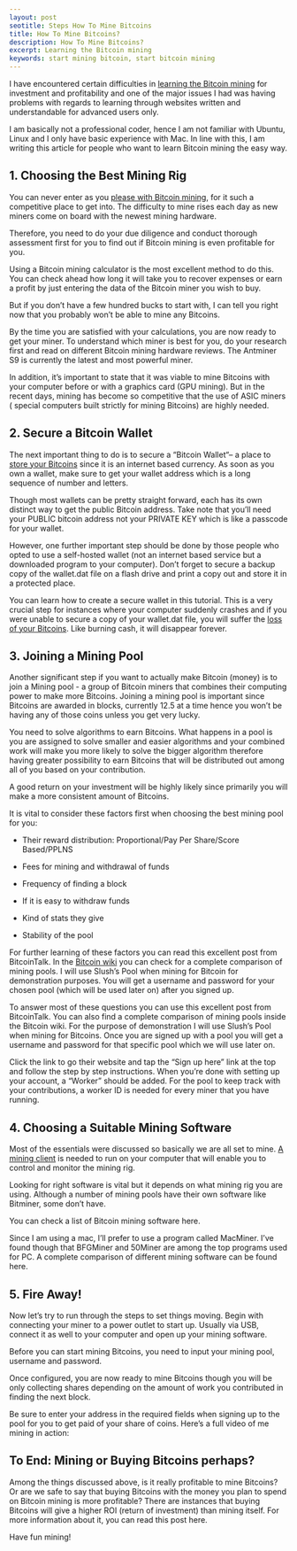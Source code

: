 ```yaml
---
layout: post
seotitle: Steps How To Mine Bitcoins
title: How To Mine Bitcoins?
description: How To Mine Bitcoins?
excerpt: Learning the Bitcoin mining
keywords: start mining bitcoin, start bitcoin mining
---
```


<p>I have encountered certain difficulties in <a href="/what-is-bitcoin/">learning the Bitcoin mining</a> for investment and profitability and one of the major issues I had was having problems with regards to learning through websites written and understandable for advanced users only. </p>

<p>I am basically not a professional coder, hence I am not familiar with Ubuntu, Linux and I only have basic experience with Mac. In line with this, I am writing this article for people who want to learn Bitcoin mining the easy way.</p>

<h2>1. Choosing the Best Mining Rig</h2>

<p>You can never enter as you <a href="/bitcoin-miner-SP20-jackson/">please with Bitcoin mining</a>, for it such a competitive place to get into. The difficulty to mine rises each day as new miners come on board with the newest mining hardware. </p>

<p>Therefore, you need to do your due diligence and conduct thorough assessment first for you to find out if Bitcoin mining is even profitable for you.</p>
 
<p>Using a Bitcoin mining calculator is the most excellent method to do this. You can check ahead how long it will take you to recover expenses or earn a profit by just entering the data of the Bitcoin miner you wish to buy. </p>

<p>But if you don’t have a few hundred bucks to start with, I can tell you right now that you probably won’t be able to mine any Bitcoins.</p>
 
<p>By the time you are satisfied with your calculations, you are now ready to get your miner. To understand which miner is best for you, do your research first and read on different Bitcoin mining hardware reviews.  The Antminer S9 is currently the latest and most powerful miner.</p>
 
<p>In addition, it’s important to state that it was viable to mine Bitcoins with your computer before or with a graphics card (GPU mining). But in the recent days, mining has become so competitive that the use of ASIC miners ( special computers built strictly for mining Bitcoins) are highly needed.</p>
 
<h2>2. Secure a Bitcoin Wallet</h2>

<p>The next important thing to do is to secure a “Bitcoin Wallet“– a place to <a href="/bitcoin-miner-antminer-s9/">store your Bitcoins</a> since it is an internet based currency. As soon as you own a wallet, make sure to get your wallet address which is a long sequence of number and letters. </p>

<p>Though most wallets can be pretty straight forward, each has its own distinct way to get the public Bitcoin address. Take note that you’ll need your PUBLIC bitcoin address not your PRIVATE KEY which is like a passcode for your wallet.</p>
 
<p>However, one further important step should be done by those people who opted to use a self-hosted wallet (not an internet based service but a downloaded program to your computer). Don’t forget to secure a backup copy of the wallet.dat file on a flash drive and print a copy out and store it in a protected place. </p>

<p>You can learn how to create a secure wallet in this tutorial. This is a very crucial step for instances where your computer suddenly crashes and if you were unable to secure a copy of your wallet.dat file, you will suffer the <a href="/how-to-mine-bitcoins/">loss of your Bitcoins</a>. Like burning cash, it will disappear forever.</p>
 
<h2>3. Joining a Mining Pool</h2>

<p>Another significant step if you want to actually make Bitcoin (money) is to join a Mining pool - a group of Bitcoin miners that combines their computing power to make more Bitcoins. Joining a mining pool is important since Bitcoins are awarded in blocks, currently 12.5 at a time hence you won’t be having any of those coins unless you get very lucky.</p>

<p>You need to solve algorithms to earn Bitcoins. What happens in a pool is you are assigned to solve smaller and easier algorithms and your combined work will make you more likely to solve the bigger algorithm therefore having greater possibility to earn Bitcoins that will be distributed out among all of you based on your contribution. </p>

<p>A good return on your investment will be highly likely since primarily you will make a more consistent amount of Bitcoins.</p>

<p>It is vital to consider these factors first when choosing the best mining pool for you:</p>

<ul>
<li><p>Their reward distribution: Proportional/Pay Per Share/Score Based/PPLNS</p></li>
<li><p>Fees for mining and withdrawal of funds</p></li>
<li><p>Frequency of finding a block</p></li>
<li><p>If it is easy to withdraw funds</p></li>
<li><p>Kind of stats they give</p></li>
<li><p>Stability of the pool</p></li>
</ul>
<p>For further learning of these factors you can read this excellent post from BitcoinTalk. In the <a href="/irb-warns-against-bitcoin-breaks-usd-1000/">Bitcoin wiki</a> you can check for a complete comparison of mining pools. I will use Slush’s Pool when mining for Bitcoin for demonstration purposes. You will get a username and password for your chosen pool (which will be used later on) after you signed up.</p>

<p>To answer most of these questions you can use this excellent post from BitcoinTalk. You can also find a complete comparison of mining pools inside the Bitcoin wiki. For the purpose of demonstration I will use Slush’s Pool when mining for Bitcoins. Once you are signed up with a pool you will get a username and password for that specific pool which we will use later on.</p>
 
<p>Click the link to go their website and tap the “Sign up here” link at the top and follow the step by step instructions. When you’re done with setting up your account, a “Worker” should be added. For the pool to keep track with your contributions, a worker ID is needed for every miner that you have running.</p>
 
<h2>4. Choosing a Suitable Mining Software</h2>

<p>Most of the essentials were discussed so basically we are all set to mine. <a href="/bitcoin-gambling-investments-512/">A mining client</a> is needed to run on your computer that will enable you to control and monitor the mining rig. </p>

<p>Looking for right software is vital but it depends on what mining rig you are using. Although a number of mining pools have their own software like Bitminer, some don’t have. </p>

<p>You can check a list of Bitcoin mining software here.</p>
 
<p>Since I am using a mac, I’ll prefer to use a program called MacMiner. I’ve found though that BFGMiner and 50Miner  are among the top programs used for PC. A complete comparison of different mining software can be found here.</p>
 
<h2>5.  Fire Away!</h2>

<p>Now let’s try to run through the steps to set things moving. Begin with connecting your miner to a power outlet to start up. Usually via USB, connect it as well to your computer and open up your mining software. </p>

<p>Before you can start mining Bitcoins, you need to input your mining pool, username and password.</p>

<p>Once configured, you are now ready to mine Bitcoins though you will be only collecting shares depending on the amount of work you contributed in finding the next block. </p>

<p>Be sure to enter your address in the required fields when signing up to the pool for you to get paid of your share of coins.  Here’s a full video of me mining in action:</p>
 
<h2>To End: Mining or Buying Bitcoins perhaps?</h2>

<p>Among the things discussed above, is it really profitable to mine Bitcoins? Or are we safe to say that buying Bitcoins with the money you plan to spend on Bitcoin mining is more profitable? There are instances that buying Bitcoins will give a higher ROI (return of investment) than mining itself. For more information about it, you can read this post here.</p>

<p>Have fun mining!</p>
